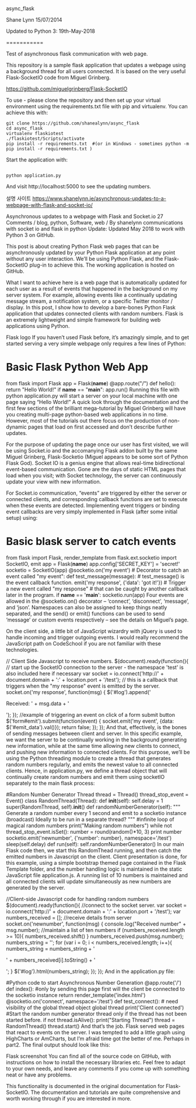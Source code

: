 async_flask

Shane Lynn 15/07/2014

Updated to Python 3: 19th-May-2018

===========

Test of asynchronous flask communication with web page. 

This repository is a sample flask application that updates a webpage using a background thread for all users connected.
It is based on the very useful Flask-SocketIO code from Miguel Grinberg.

https://github.com/miguelgrinberg/Flask-SocketIO

To use - please clone the repository and then set up your virtual environment using the requirements.txt file with pip and virtualenv. You can achieve this with:


    git clone https://github.com/shanealynn/async_flask
    cd async_flask
    virtualenv flaskiotest
    ./flaskiotest/Scripts/activate
    pip install -r requirements.txt  #(or in Windows - sometimes python -m pip install -r requirements.txt )



Start the application with:

<code>
python application.py
</code>

And visit http://localhost:5000 to see the updating numbers.


설명 사이트
https://www.shanelynn.ie/asynchronous-updates-to-a-webpage-with-flask-and-socket-io/


Asynchronous updates to a webpage with Flask and Socket.io
27 Comments / blog, python, Software, web / By shanelynn
communications with socket io and flask in python
Update: Updated May 2018 to work with Python 3 on GitHub.

This post is about creating Python Flask web pages that can be asynchronously updated by your Python Flask application at any point without any user interaction. We’ll be using Python Flask, and the Flask-SocketIO plug-in to achieve this. The working application is hosted on GitHub.

What I want to achieve here is a web page that is automatically updated for each user as a result of events that happened in the background on my server system. For example, allowing events like a continually updating message stream, a notification system, or a specific Twitter monitor / display. In this post, I show how to develop a bare-bones Python Flask application that updates connected clients with random numbers. Flask is an extremely lightweight and simple framework for building web applications using Python.

Flask logo
If you haven’t used Flask before, it’s amazingly simple, and to get started serving a very simple webpage only requires a few lines of Python:

# Basic Flask Python Web App
from flask import Flask
app = Flask(__name__)
@app.route("/")
def hello():
    return "Hello World!"
if __name__ == "__main__":
    app.run()
Running this file with python application.py will start a server on your local machine with one page saying “Hello World!” A quick look through the documentation and the first few sections of the brilliant mega-tutorial by Miguel Grinberg will have you creating multi-page python-based web applications in no time. However, most of the tutorials out there focus on the production of non-dynamic pages that load on first accessed and don’t describe further updates.

For the purpose of updating the page once our user has first visited, we will be using Socket.io and the accomanying Flask addon built by the same Miguel Grinberg, Flask-Socketio (Miguel appears to be some sort of Python Flask God). Socket IO is a genius engine that allows real-time bidirectional event-based communication. Gone are the days of static HTML pages that load when you visit; with Socket technology, the server can continuously update your view with new information.


For Socket.io communication, “events” are triggered by either the server or connected clients, and corresponding callback functions are set to execute when these events are detected. Implementing event triggers or binding event callbacks are very simply implemented in Flask (after some initial setup) using:

# Basic blask server to catch events
from flask import Flask, render_template
from flask.ext.socketio import SocketIO, emit
app = Flask(__name__)
app.config['SECRET_KEY'] = 'secret!'
socketio = SocketIO(app)
@socketio.on('my event')                          # Decorator to catch an event called "my event":
def test_message(message):                        # test_message() is the event callback function.
    emit('my response', {'data': 'got it!'})      # Trigger a new event called "my response" 
                                                  # that can be caught by another callback later in the program.
if __name__ == '__main__':
    socketio.run(app)
Four events are allowed in the @socketio.on() decorator – ‘connect’, ‘disconnect’, ‘message’, and ‘json’. Namespaces can also be assigned to keep things neatly separated, and the send() or emit() functions can be  used to send ‘message’ or custom events respectively – see the details on Miguel’s page.

On the client side, a little bit of JavaScript wizardry with jQuery is used to handle incoming and trigger outgoing events. I would really recommend the JavaScript path on CodeSchool if you are not familiar with these technologies.

// Client Side Javascript to receive numbers.
$(document).ready(function(){
    // start up the SocketIO connection to the server - the namespace 'test' is also included here if necessary
    var socket = io.connect('http://' + document.domain + ':' + location.port + '/test');
    // this is a callback that triggers when the "my response" event is emitted by the server.
    socket.on('my response', function(msg) {
        $('#log').append('<p>Received: ' + msg.data + '</p>');
    });
    //example of triggering an event on click of a form submit button
    $('form#emit').submit(function(event) {
        socket.emit('my event', {data: $('#emit_data').val()});
        return false;
    });
});
And that, effectively, is the bones of sending messages between client and server. In this specific example, we want the server to be continually working in the background generating new information, while at the same time allowing new clients to connect, and pushing new information to connected clients. For this purpose, we’ll be using the Python threading module to create a thread that generates random numbers regularly, and emits the newest value to all connected clients. Hence, in application.py, we define a thread object that will continually create random numbers and emit them using socketIO separately to the main flask process:

#Random Number Generator Thread
thread = Thread()
thread_stop_event = Event()
class RandomThread(Thread):
    def __init__(self):
        self.delay = 1
        super(RandomThread, self).__init__()
    def randomNumberGenerator(self):
        """
        Generate a random number every 1 second and emit to a socketio instance (broadcast)
        Ideally to be run in a separate thread?
        """
        #infinite loop of magical random numbers
        print("Making random numbers")
        while not thread_stop_event.isSet():
            number = round(random()*10, 3)
            print number
            socketio.emit('newnumber', {'number': number}, namespace='/test')
            sleep(self.delay)
    def run(self):
        self.randomNumberGenerator()
In our main Flask code then, we start this RandomThead running, and then catch the emitted numbers in Javascript on the client. Client presentation is done, for this example, using a simple bootstrap themed page contained in the Flask Template folder, and the number handling logic is maintained in the static JavaScript file application.js. A running list of 10 numbers is maintained and all connected clients will update simultaneously as new numbers are generated by the server.

 //Client-side Javascript code for handling random numbers
$(document).ready(function(){
    //connect to the socket server.
    var socket = io.connect('http://' + document.domain + ':' + location.port + '/test');
    var numbers_received = [];
    //receive details from server
    socket.on('newnumber', function(msg) {
        console.log("Received number" + msg.number);
        //maintain a list of ten numbers
        if (numbers_received.length >= 10){
            numbers_received.shift()
        }
        numbers_received.push(msg.number);
        numbers_string = '';
        for (var i = 0; i < numbers_received.length; i++){
            numbers_string = numbers_string + '<p>' + numbers_received[i].toString() + '</p>';
        }
        $('#log').html(numbers_string);
    });
});
And in the application.py file:

#Python code to start Asynchronous Number Generation
@app.route('/')
def index():
    #only by sending this page first will the client be connected to the socketio instance
    return render_template('index.html')
@socketio.on('connect', namespace='/test')
def test_connect():
    # need visibility of the global thread object
    global thread
    print('Client connected')
    #Start the random number generator thread only if the thread has not been started before.
    if not thread.isAlive():
        print("Starting Thread")
        thread = RandomThread()
        thread.start()
And that’s the job. Flask served web pages that react to events on the server. I was tempted to add a little graph using HighCharts or AmCharts, but I’m afraid time got the better of me. Perhaps in part2. The final output should look like this:

Flask screenshot
You can find all of the source code on GitHub, with instructions on how to install the necessary libraries etc. Feel free to adapt to your own needs, and leave any comments if you come up with something neat or have any problems.

This functionality is documented in the original documentation for Flask-SocketIO. The documentation and tutorials are quite comprehensive and worth working through if you are interested in more.
